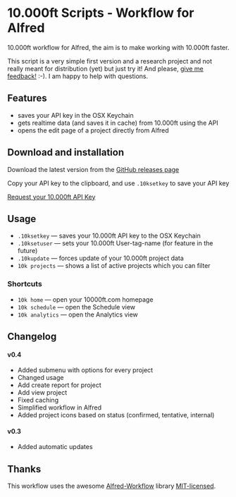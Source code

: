 # 10.000ft Scripts - Workflow for Alfred #
10.000ft workflow for Alfred, the aim is to make working with 10.000ft faster.

This script is a very simple first version and a research project and not really meant for distribution (yet) but just try it! And please, [give me feedback!](https://github.com/jceelen/alfred-10000ft-scripts/issues) :-). I am happy to help with questions.

## Features ##
- saves your API key in the OSX Keychain
- gets realtime data (and saves it in cache) from 10.000ft using the API
- opens the edit page of a project directly from Alfred

## Download and installation ##
Download the latest version from the [GitHub releases page](https://github.com/jceelen/alfred-10000ft-scripts/releases/latest)

Copy your API key to the clipboard, and use `.10ksetkey` to save your API key

[Request your 10.000ft API Key](http://10000ft.us6.list-manage2.com/subscribe?u=9c2ec42cba0e4196798807690&id=be8afd4d34)

## Usage ##
- `.10ksetkey` — saves your 10.000ft API key to the OSX Keychain
- `.10ksetuser` — sets your 10.000ft User-tag-name (for feature in the future)
- `.10kupdate` — forces update of your 10.000ft project data
- `10k projects` — shows a list of active projects which you can filter

### Shortcuts ###
- `10k home` — open your 10000ft.com homepage
- `10k schedule` — open the Schedule view
- `10k analytics` — open the Analytics view

## Changelog
#### v0.4
- Added submenu with options for every project
- Changed usage
- Add create report for project
- Add view project
- Fixed caching
- Simplified workflow in Alfred
- Added project icons based on status (confirmed, tentative, internal)

#### v0.3
- Added automatic updates


## Thanks ##
This workflow uses the awesome [Alfred-Workflow](http://www.deanishe.net/alfred-workflow/) library [MIT-licensed](http://opensource.org/licenses/MIT).